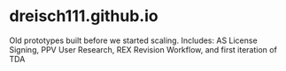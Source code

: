 # dreisch111.github.io
Old prototypes built before we started scaling. Includes: AS License Signing, PPV User Research, REX Revision Workflow, and first iteration of TDA
